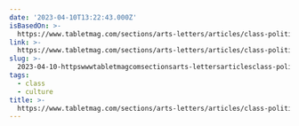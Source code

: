 ```yaml
---
date: '2023-04-10T13:22:43.000Z'
isBasedOn: >-
  https://www.tabletmag.com/sections/arts-letters/articles/class-politics-instagram-face
link: >-
  https://www.tabletmag.com/sections/arts-letters/articles/class-politics-instagram-face
slug: >-
  2023-04-10-httpswwwtabletmagcomsectionsarts-lettersarticlesclass-politics-instagram-face
tags:
  - class
  - culture
title: >-
  https://www.tabletmag.com/sections/arts-letters/articles/class-politics-instagram-face
---
```


